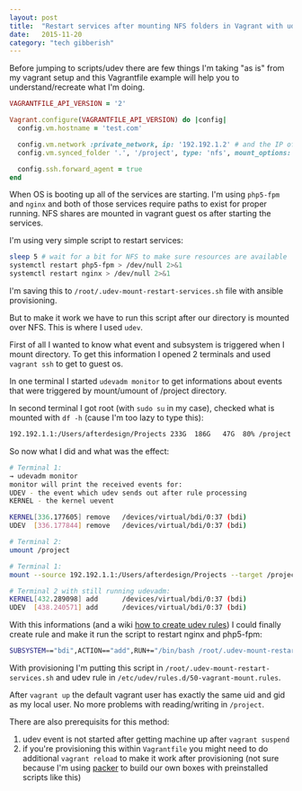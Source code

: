 ```yaml
---
layout: post
title:  "Restart services after mounting NFS folders in Vagrant with udev events"
date:   2015-11-20
category: "tech gibberish"
---
```


Before jumping to scripts/udev there are few things I'm taking "as is" from my vagrant setup and this Vagrantfile example will help you to understand/recreate what I'm doing.

```ruby
VAGRANTFILE_API_VERSION = '2'

Vagrant.configure(VAGRANTFILE_API_VERSION) do |config|
  config.vm.hostname = 'test.com'

  config.vm.network :private_network, ip: '192.192.1.2' # and the IP of my local computer is 192.192.1.1
  config.vm.synced_folder '.', '/project', type: 'nfs', mount_options: ['actimeo=1', 'vers=3']

  config.ssh.forward_agent = true
end

```

When OS is booting up all of the services are starting. I'm using ```php5-fpm``` and ```nginx``` and both of those services require paths to exist for proper running. NFS shares are mounted in vagrant guest os after starting the services.

I'm using very simple script to restart services:

```bash
sleep 5 # wait for a bit for NFS to make sure resources are available
systemctl restart php5-fpm > /dev/null 2>&1
systemctl restart nginx > /dev/null 2>&1
```
I'm saving this to ```/root/.udev-mount-restart-services.sh``` file with ansible provisioning.

But to make it work we have to run this script after our directory is mounted over NFS. This is where I used ```udev```.

First of all I wanted to know what event and subsystem is triggered when I mount directory. To get this information I opened 2 terminals and used ```vagrant ssh``` to get to guest os.

In one terminal I started ```udevadm monitor``` to get informations about events that were triggered by mount/umount of /project directory.

In second terminal I got root (with ```sudo su``` in my case), checked what is mounted with ```df -h``` (cause I'm too lazy to type this):

```bash
192.192.1.1:/Users/afterdesign/Projects 233G  186G   47G  80% /project
```

So now what I did and what was the effect:

```bash
# Terminal 1:
→ udevadm monitor
monitor will print the received events for:
UDEV - the event which udev sends out after rule processing
KERNEL - the kernel uevent

KERNEL[336.177605] remove   /devices/virtual/bdi/0:37 (bdi)
UDEV  [336.177844] remove   /devices/virtual/bdi/0:37 (bdi)

# Terminal 2:
umount /project
```


```bash
# Terminal 1:
mount --source 192.192.1.1:/Users/afterdesign/Projects --target /project/

# Terminal 2 with still running udevadm:
KERNEL[432.289098] add      /devices/virtual/bdi/0:37 (bdi)
UDEV  [438.240571] add      /devices/virtual/bdi/0:37 (bdi)
```

With this informations (and a wiki [how to create udev rules](https://wiki.archlinux.org/index.php/Udev#Writing_udev_rules)) I could finally create rule and make it run the script to restart nginx and php5-fpm:

```bash
SUBSYSTEM=="bdi",ACTION=="add",RUN+="/bin/bash /root/.udev-mount-restart-services.sh"
```

With provisioning I'm putting this script in ```/root/.udev-mount-restart-services.sh``` and udev rule in ```/etc/udev/rules.d/50-vagrant-mount.rules```.

After ```vagrant up``` the default vagrant user has exactly the same uid and gid as my local user. No more problems with reading/writing in ```/project```.

There are also prerequisits for this method:
1. udev event is not started after getting machine up after ```vagrant suspend```
2. if you're provisioning this within ```Vagrantfile``` you might need to do additional ```vagrant reload``` to make it work after provisioning (not sure because I'm using [packer](https://packer.io/) to build our own boxes with preinstalled scripts like this)